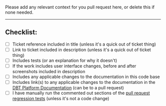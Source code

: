Please add any relevant context for you pull request here, or delete this if none needed.

---
## Checklist:

- [ ] Ticket reference included in title (unless it's a quick out of ticket thing)
- [ ] Link to ticket included in description (unless it's a quick out of ticket thing)
- [ ] Includes tests (or an explanation for why it doesn't)
- [ ] If the work includes user interface changes, before and after screenshots included in description
- [ ] Includes any applicable changes to the documentation in this code base
- [ ] Includes link(s) to any applicable changes to the documentation in the [DBT Platform Documentation](https://platform.readme.trade.gov.uk/) (can be to a pull request)
- [ ] I have manually run the commented out sections of the [pull request regression tests](https://github.com/uktrade/platform-tools/blob/main/regression_tests/pull_request_tests.sh) (unless it's not a code change)
